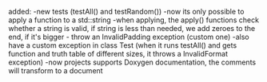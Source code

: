 added:
-new tests (testAll() and testRandom())
-now its only possible to apply a function to a std::string
-when applying, the apply() functions check whether a string is valid, if string is less than needed, we add zeroes to the end, if it's bigger - throw an InvalidPadding exception (custom one)
-also have a custom exception in class Test (when it runs testAll() and gets function and truth table of different sizes, it throws a InvalidFormat exception)
-now projects supports Doxygen documentation, the comments will transform to a document
